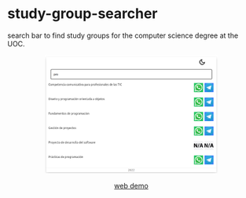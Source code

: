 # study-group-searcher

search bar to find study groups for the computer science degree at the UOC.

<p align="center">
<img src="./screencapture.png" alt="alt text" width="70%" height="70%">
</p>
<p align="center">
<a href="https://josanescod.github.io/study-group-searcher/">web demo</a>
</p>